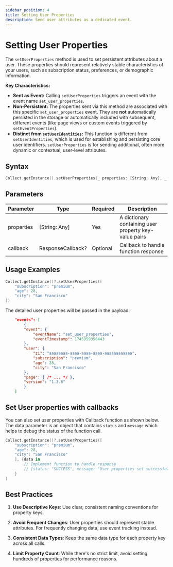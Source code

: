 ```yaml
---
sidebar_position: 4
title: Setting User Properties
description: Send user attributes as a dedicated event.
---
```


# Setting User Properties

The `setUserProperties` method is used to set persistent attributes about a user. These properties should represent relatively stable characteristics of your users, such as subscription status, preferences, or demographic information.

**Key Characteristics:**

*   **Sent as Event:** Calling `setUserProperties` triggers an event with the event name `set_user_properties`.
*   **Non-Persistent:** The properties sent via this method are associated with this specific `set_user_properties` event. They are **not** automatically persisted in the storage or automatically included with subsequent, different events (like page views or custom events triggered by `setEventProperties`).
*   **Distinct from [`setUserIdentities`](./setUserIdentities):** This function is different from `setUserIdentities`, which is used for establishing and persisting core user identifiers. `setUserProperties` is for sending additional, often more dynamic or contextual, user-level attributes.

## Syntax

```swift
Collect.getInstance().setUserProperties(_ properties: [String: Any], _ callback: ResponseCallback?)
```

## Parameters

| Parameter | Type | Required | Description |
|-----------|------|----------|-------------|
| properties | [String: Any] | Yes | A dictionary containing user property key-value pairs |
| callback | ResponseCallback? | Optional | Callback to handle function response |

## Usage Examples

```swift
Collect.getInstance()?.setUserProperties([
    "subscription": "premium",
    "age": 28,
    "city": "San Francisco"
])
```
The detailed user properties will be passed in the payload:

```json title="Detailed page properties in payload" {7-12}
    "events": [
        {
        "event": {
            "eventName": "set_user_properties",
            "eventTimestamp": 1745959356443
        },
        "user": {
            "zi": "aaaaaaaa-aaaa-aaaa-aaaa-aaaaaaaaaaaa",
            "subscription": "premium",
            "age": 28,
            "city": "San Francisco"
        },
        "page": { /* ... */ },
        "version": "1.3.8"
        }
    ]
```

## Set User properties with callbacks

You can also set user properties with Callback function as shown below. The data parameter is an object that contains `status` and `message` which helps to debug the status of the function call. 

```swift
Collect.getInstance()?.setUserProperties([
    "subscription": "premium",
    "age": 28,
    "city": "San Francisco"
    ], {data in 
        // Implement function to handle response
        // [status: "SUCCESS", message: "User properties set successfully"]
    }
)
```

## Best Practices

1. **Use Descriptive Keys**: Use clear, consistent naming conventions for property keys.

2. **Avoid Frequent Changes**: User properties should represent stable attributes. For frequently changing data, use event tracking instead.

3. **Consistent Data Types**: Keep the same data type for each property key across all calls.

4. **Limit Property Count**: While there's no strict limit, avoid setting hundreds of properties for performance reasons.
